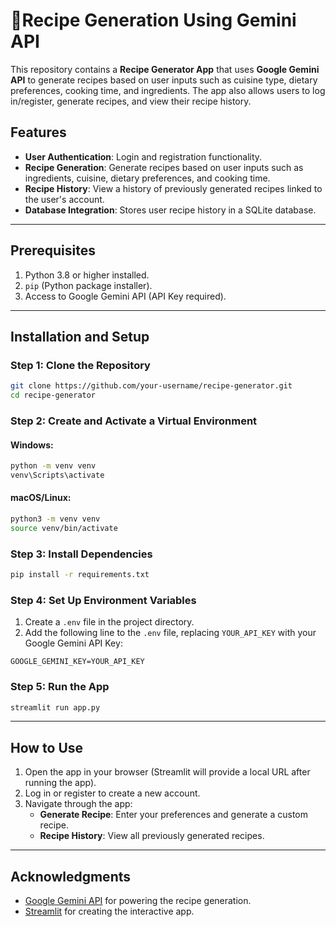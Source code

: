 # 🧇Recipe Generation Using Gemini API 

This repository contains a **Recipe Generator App** that uses **Google Gemini API** to generate recipes based on user inputs such as cuisine type, dietary preferences, cooking time, and ingredients. The app also allows users to log in/register, generate recipes, and view their recipe history.

## Features

- **User Authentication**: Login and registration functionality.
- **Recipe Generation**: Generate recipes based on user inputs such as ingredients, cuisine, dietary preferences, and cooking time.
- **Recipe History**: View a history of previously generated recipes linked to the user's account.
- **Database Integration**: Stores user recipe history in a SQLite database.

---

## Prerequisites

1. Python 3.8 or higher installed.
2. `pip` (Python package installer).
3. Access to Google Gemini API (API Key required).

---

## Installation and Setup

### Step 1: Clone the Repository

```bash
git clone https://github.com/your-username/recipe-generator.git
cd recipe-generator
```

### Step 2: Create and Activate a Virtual Environment

#### Windows:
```bash
python -m venv venv
venv\Scripts\activate
```

#### macOS/Linux:
```bash
python3 -m venv venv
source venv/bin/activate
```

### Step 3: Install Dependencies

```bash
pip install -r requirements.txt
```

### Step 4: Set Up Environment Variables

1. Create a `.env` file in the project directory.
2. Add the following line to the `.env` file, replacing `YOUR_API_KEY` with your Google Gemini API Key:

```
GOOGLE_GEMINI_KEY=YOUR_API_KEY
```

### Step 5: Run the App

```bash
streamlit run app.py
```

---

## How to Use

1. Open the app in your browser (Streamlit will provide a local URL after running the app).
2. Log in or register to create a new account.
3. Navigate through the app:
   - **Generate Recipe**: Enter your preferences and generate a custom recipe.
   - **Recipe History**: View all previously generated recipes.

---

## Acknowledgments

- [Google Gemini API](https://developers.generativeai.google.com/) for powering the recipe generation.
- [Streamlit](https://streamlit.io/) for creating the interactive app.
